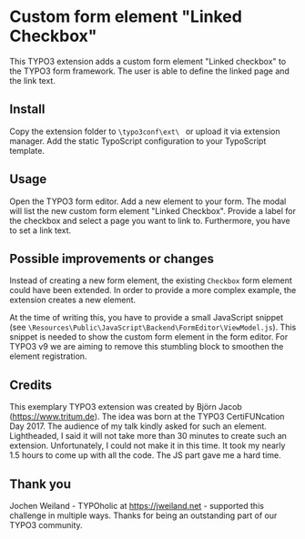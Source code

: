 # Custom form element "Linked Checkbox"

This TYPO3 extension adds a custom form element "Linked checkbox" to the
TYPO3 form framework. The user is able to define the linked page and the
link text.

## Install

Copy the extension folder to `\typo3conf\ext\ ` or upload it via extension
manager. Add the static TypoScript configuration to your TypoScript template.

## Usage

Open the TYPO3 form editor. Add a new element to your form. The modal will
list the new custom form element "Linked Checkbox". Provide a label for the
checkbox and select a page you want to link to. Furthermore, you have to set
a link text.

## Possible improvements or changes

Instead of creating a new form element, the existing `Checkbox` form element
could have been extended. In order to provide a more complex example, the
extension creates a new element.

At the time of writing this, you have to provide a small JavaScript snippet
(see `\Resources\Public\JavaScript\Backend\FormEditor\ViewModel.js`). This
snippet is needed to show the custom form element in the form editor. For
TYPO3 v9 we are aiming to remove this stumbling block to smoothen the element
registration.

## Credits

This exemplary TYPO3 extension was created by Björn Jacob (https://www.tritum.de).
The idea was born at the TYPO3 CertiFUNcation Day 2017. The audience of my talk
kindly asked for such an element. Lightheaded, I said it will not take more
than 30 minutes to create such an extension. Unfortunately, I could not
make it in this time. It took my nearly 1.5 hours to come up with all the
code. The JS part gave me a hard time.

## Thank you

Jochen Weiland - TYPOholic at https://jweiland.net - supported this
challenge in multiple ways. Thanks for being an outstanding part of our
TYPO3 community.